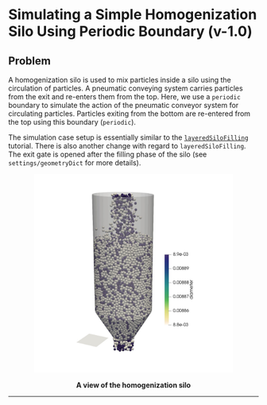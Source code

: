 # Simulating a Simple Homogenization Silo Using Periodic Boundary (v-1.0)

## Problem
A homogenization silo is used to mix particles inside a silo using the circulation of particles. A pneumatic conveying system carries particles from the exit and re-enters them from the top. Here, we use a `periodic` boundary to simulate the action of the pneumatic conveyor system for circulating particles. Particles exiting from the bottom are re-entered from the top using this boundary (`periodic`).

The simulation case setup is essentially similar to the [`layeredSiloFilling`](../layeredSiloFilling/) tutorial. There is also another change with regard to `layeredSiloFilling`. The exit gate is opened after the filling phase of the silo (see `settings/geometryDict` for more details).

<div align ="center">
<img src="./homoSilo.jpeg" style="width: 400px;">

<b>

A view of the homogenization silo
</b>

</div>

***


